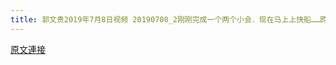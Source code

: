 ```yaml
---
title: 郭文贵2019年7月8日视频 20190708_2刚刚完成一个两个小会．现在马上上快船……跨越一个海湾……去另外一个地方开大会，现在正在去见一个牛叉叉的人物……一切都是刚刚开始
---
```


[原文連接](https://gnews.org/ThreadView/53478788)


